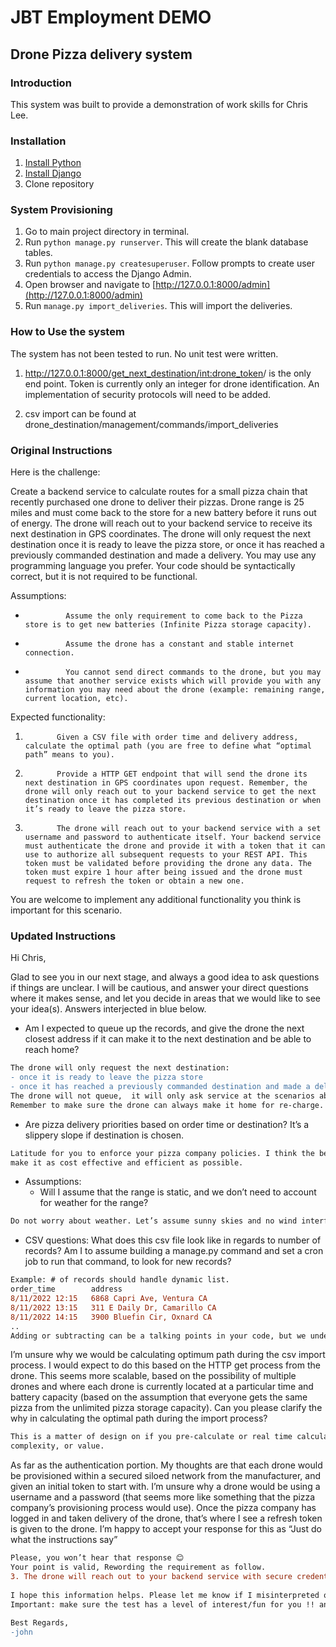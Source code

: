 # **JBT Employment DEMO**

## ********Drone Pizza delivery system********

### **Introduction**
This system was built to provide a demonstration of work skills for Chris Lee. 

### **Installation**
1. [Install Python](https://www.python.org/)
2. [Install Django](https://www.djangoproject.com/download/)
3. Clone repository

### **System Provisioning**

1. Go to main project directory in terminal. 
2. Run `python manage.py runserver`. This will create the blank database tables.
3. Run `python manage.py createsuperuser`. Follow prompts to create user credentials to access the Django Admin.
4. Open browser and navigate to [http://127.0.0.1:8000/admin](http://127.0.0.1:8000/admin) 
5. Run `manage.py import_deliveries`. This will import the deliveries.

### **How to Use the system**
The system has not been tested to run. No unit test were written. 

1. http://127.0.0.1:8000/get_next_destination/<int:drone_token>/ is the only end point. Token is currently only an integer
for drone identification. An implementation of security protocols will need to be added.
   
2. csv import can be found at drone_destination/management/commands/import_deliveries

### Original Instructions
Here is the challenge:
 
Create a backend service to calculate routes for a small pizza chain that recently purchased one drone to deliver their pizzas. Drone range is 25 miles and must come back to the store for a new battery before it runs out of energy.
The drone will reach out to your backend service to receive its next destination in GPS coordinates. The drone will only request the next destination once it is ready to leave the pizza store, or once it has reached a previously commanded destination and made a delivery.
You may use any programming language you prefer. Your code should be syntactically correct, but it is not required to be functional.
 
Assumptions:
-              Assume the only requirement to come back to the Pizza store is to get new batteries (Infinite Pizza storage capacity).
-              Assume the drone has a constant and stable internet connection.
-              You cannot send direct commands to the drone, but you may assume that another service exists which will provide you with any information you may need about the drone (example: remaining range, current location, etc).
Expected functionality:
1.            Given a CSV file with order time and delivery address, calculate the optimal path (you are free to define what “optimal path” means to you).
2.            Provide a HTTP GET endpoint that will send the drone its next destination in GPS coordinates upon request. Remember, the drone will only reach out to your backend service to get the next destination once it has completed its previous destination or when it’s ready to leave the pizza store.
3.            The drone will reach out to your backend service with a set username and password to authenticate itself. Your backend service must authenticate the drone and provide it with a token that it can use to authorize all subsequent requests to your REST API. This token must be validated before providing the drone any data. The token must expire 1 hour after being issued and the drone must request to refresh the token or obtain a new one.
You are welcome to implement any additional functionality you think is important for this scenario.

### Updated Instructions
Hi Chris,
 
Glad to see you in our next stage, and always a good idea to ask questions if things are unclear. I will be cautious, 
and answer your direct questions where it makes sense, and let you decide in areas that we would like to see your 
idea(s). Answers interjected in blue below.

* Am I expected to queue up the records, and give the drone the next closest address if it can make it to 
the next destination and be able to reach home? 
```diff
The drone will only request the next destination:
- once it is ready to leave the pizza store
- once it has reached a previously commanded destination and made a delivery.
The drone will not queue,  it will only ask service at the scenarios above. Do the best service prep you can in order to service the drones requests.
Remember to make sure the drone can always make it home for re-charge.
```
* Are pizza delivery priorities based on order time or destination? It’s a slippery slope if destination is 
chosen. 
```diff
Latitude for you to enforce your pizza company policies. I think the best business case is to 
make it as cost effective and efficient as possible.
```
* Assumptions:
    * Will I assume that the range is static, and we don’t need to account for weather for the range?
  
```diff
Do not worry about weather. Let’s assume sunny skies and no wind interference.
```

*   CSV questions:
What does this csv file look like in regards to number of records? Am I to assume building a manage.py command and set a 
    cron job to run that command, to look for new records?

```diff
Example: # of records should handle dynamic list.
order_time        address
8/11/2022 12:15   6868 Capri Ave, Ventura CA
8/11/2022 13:15   311 E Daily Dr, Camarillo CA
8/11/2022 14:15   3900 Bluefin Cir, Oxnard CA
..
Adding or subtracting can be a talking points in your code, but we understand limited time on first POC.
```
 

I’m unsure why we would be calculating optimum path during the csv import process. I would expect to do this based on 
the HTTP get process from the drone. This seems more scalable, based on the possibility of multiple drones and where 
each drone is currently located at a particular time and battery capacity (based on the assumption that everyone gets 
the same pizza from the unlimited pizza storage capacity). Can you please clarify the why in calculating the optimal 
path during the import process?
```diff
This is a matter of design on if you pre-calculate or real time calculate. You are at liberty to determine based on 
complexity, or value.
```

As far as the authentication portion.  My thoughts are that each drone would be provisioned within a secured siloed 
network from the manufacturer, and given an initial token to start with.  I’m unsure why a drone would be using a 
username and a password (that seems more like something that the pizza company’s provisioning process would use). 
Once the pizza company has logged in and taken delivery of the drone, that’s where I see a refresh token is given to 
the drone.  I’m happy to accept your response for this as “Just do what the instructions say”
```diff
Please, you won’t hear that response 😊
Your point is valid, Rewording the requirement as follow.
3. The drone will reach out to your backend service with secure credentials.
  
I hope this information helps. Please let me know if I misinterpreted or did not address your concerns.
Important: make sure the test has a level of interest/fun for you !! and don’t go deep into a rabbit hole. It’s ok to pass or stub if needed with your time budget.
 
Best Regards,
-john
```

